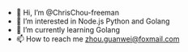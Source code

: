 - 👋 Hi, I’m @ChrisChou-freeman
- 👀 I’m interested in Node.js Python and Golang
- 🌱 I’m currently learning Golang
- 📫 How to reach me zhou.guanwei@foxmail.com

<!---
ChrisChou-freeman/ChrisChou-freeman is a ✨ special ✨ repository because its `README.md` (this file) appears on your GitHub profile.
You can click the Preview link to take a look at your changes.
--->
